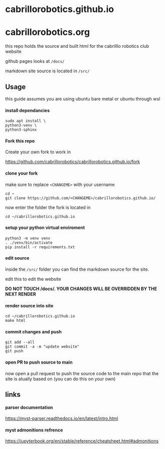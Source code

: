 # cabrillorobotics.github.io

# cabrillorobotics.org

this repo holds the source and built html for the cabrilllo robotics club website

github pages looks at `/docs/`

markdown site source is located in `/src/`


## Usage

this guide assumes you are using ubuntu bare metal or ubuntu through wsl

#### install dependancies

```console
sudo apt install \
python3-venv \
python3-sphinx
```

#### Fork this repo

Create your own fork to work in

https://github.com/cabrillorobotics/cabrillorobotics.github.io/fork


#### clone your fork

make sure to replace `<CHANGEME>` with your username

```console
cd ~
git clone https://github.com/<CHANGEME>/cabrillorobotics.github.io/
```
now enter the folder the fork is located in

```console
cd ~/cabrillorobotics.github.io
```

#### setup your python virtual enviroment

```console
python3 -m venv venv 
. ./venv/bin/activate 
pip install -r requirements.txt 
```

#### edit source

inside the `/src/` folder you can find the markdown source for the site.

edit this to edit the website

**DO NOT TOUCH /docs/. YOUR CHANGES WILL BE OVERRIDDEN BY THE NEXT RENDER**

#### render source into site

```console
cd ~/cabrillorobotics.github.io
make html
```

#### commit changes and push

```console
git add --all
git commit -a -m "update website"
git push
```

#### open PR to push source to main

now open a pull request to push the source code to the main repo that the site is atually based on
(you can do this on your own)

## links

#### parser documentation

https://myst-parser.readthedocs.io/en/latest/intro.html

#### myst admonitions refrence

https://jupyterbook.org/en/stable/reference/cheatsheet.html#admonitions